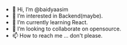 - 👋 Hi, I’m @baidyaasim
- 👀 I’m interested in Backend(maybe).
- 🌱 I’m currently learning React.
- 💞️ I’m looking to collaborate on opensource.
- 📫 How to reach me ... don't please.

<!---
baidyaasim/baidyaasim is a ✨ special ✨ repository because its `README.md` (this file) appears on your GitHub profile.
You can click the Preview link to take a look at your changes.
--->
